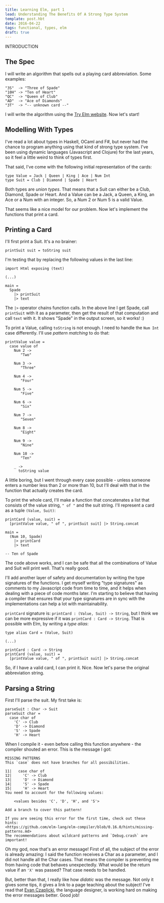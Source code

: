 ```yaml
---
title: Learning Elm, part 1
lead: Understanding The Benefits Of A Strong Type System
template: post.hbt
date: 2016-04-22
tags: functional, types, elm
draft: true
---
```


INTRODUCTION

## The Spec

I will write an algorithm that spells out a playing card abbreviation. Some examples:

```
"3S"  -> "Three of Spade"
"10H" -> "Ten of Heart"
"QC"  -> "Queen of Club"
"AD"  -> "Ace of Diamonds"
"3T"  -> "-- unknown card --"
```

I will write the algorithm using the [Try Elm website](http://elm-lang.org/examples/hello-html). Now let's start!

## Modelling With Types

I've read a lot about types in Haskell, OCaml and F#, but never had the chance to program anything using that kind of strong type system. I've been using dynamic languages (Javascript and Clojure) for the last years, so it feel a little weird to think of types first.

That said, I've come with the following initial representation of the cards:

```elm-lang
type Value = Jack | Queen | King | Ace | Num Int
type Suit = Club | Diamond | Spade | Heart
```
Both types are *union types*. That means that a Suit can either be a Club, Diamond, Spade or Heart. And a Value can be a Jack, a Queen, a King, an Ace or a Num with an integer. So, a Num 2 or Num 5 is a valid Value.

That seems like a nice model for our problem. Now let's implement the functions that print a card.

## Printing a Card

I'll first print a Suit. It's a no brainer:

```elm-lang
printSuit suit = toString suit
```

I'm testing that by replacing the following values in the last line:

```elm-lang
import Html exposing (text)

(...)

main =
  Spade
    |> printSuit
    |> text
```

The `|>` operator chains function calls. In the above line I get Spade, call `printSuit` with it as a parameter, then get the result of that computation and call `text` with it. It shows "Spade" in the output screen, so it works! :)

To print a Value, calling `toString` is not enough. I need to handle the `Num Int` case differently. I'll use *pattern matching* to do that:

```elm-lang
printValue value =
  case value of
    Num 2 ->
       "Two"

    Num 3 ->
       "Three"

    Num 4 ->
       "Four"

    Num 5 ->
       "Five"

    Num 6 ->
       "Six"

    Num 7 ->
       "Seven"

    Num 8 ->
       "Eight"

    Num 9 ->
       "Nine"

    Num 10 ->
       "Ten"

    _ ->
      toString value
```

A little boring, but I went through every case possible - unless someone enters a number less than 2 or more than 10, but I'll deal with that in the function that actually creates the card.

To print the whole card, I'll make a function that concatenates a list that consists of the value string, `" of "` and the suit string. I'll represent a card as a tuple `(Value, Suit)`:

```elm-lang
printCard (value, suit) =
  [printValue value, " of ", printSuit suit] |> String.concat

main =
  (Num 10, Spade)
    |> printCard
    |> text

-- Ten of Spade
```

The code above works, and I can be safe that all the combinations of Value and Suit will print well. That's really good.

I'll add another layer of safety and documentation by writing the type signatures of the functions. I get myself writing "type signatures" as comments to my Javascript code from time to time, and it helps when dealing with a piece of code months later. I'm starting to believe that having a compiler that ensures that your type signatures are in sync with the implementations can help a lot with maintainability.

`printCard` signature is: `printCard : (Value, Suit) -> String`, but I think we can be more expressive if it was `printCard : Card -> String`. That is possible with Elm, by writing a *type alias*:

```elm-lang
type alias Card = (Value, Suit)

(...)

printCard : Card -> String
printCard (value, suit) =
  [printValue value, " of ", printSuit suit] |> String.concat
```

So, if I have a valid card, I can print it. Nice. Now let's parse the original abbreviation string.

## Parsing a String

First I'll parse the suit. My first take is:

```elm-lang
parseSuit : Char -> Suit
parseSuit char =
  case char of
    'C' -> Club
    'D' -> Diamond
    'S' -> Spade
    'H' -> Heart
```

When I compile it - even before calling this function anywhere - the compiler shouted an error. This is the message I got:

```
MISSING PATTERNS
This `case` does not have branches for all possibilities.

11|   case char of
12|     'C' -> Club
13|     'D' -> Diamond
14|     'S' -> Spade
15|     'H' -> Heart
You need to account for the following values:

    <values besides 'C', 'D', 'H', and 'S'>

Add a branch to cover this pattern!

If you are seeing this error for the first time, check out these hints:
<https://github.com/elm-lang/elm-compiler/blob/0.16.0/hints/missing-patterns.md>
The recommendations about wildcard patterns and `Debug.crash` are important!
```

Oh my god, now that's an error message! First of all, the subject of the error is already amazing: I said the function receives a Char as a parameter, and I did not handle all the Char cases. That means the compiler is preventing me from having code that behaves unexpectedly. What would be the return value if an `'X'` was passed? That case needs to be handled.

But, better than that, I really like how *didatic* was the message. Not only it gives some tips, it gives a link to a page teaching about the subject! I've read that [Evan Czaplicki](https://twitter.com/czaplic?lang=en), the language designer, is working hard on making the error messages better. Good job!
